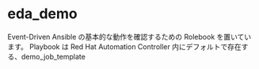 # eda_demo

Event-Driven Ansible の基本的な動作を確認するための Rolebook を置いています。
Playbook は Red Hat Automation Controller 内にデフォルトで存在する、demo_job_template
